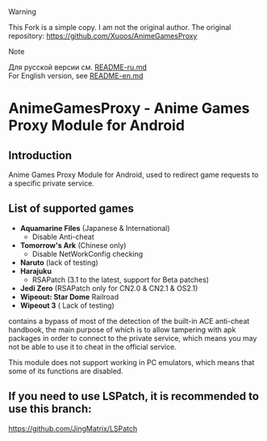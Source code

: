 >[!WARNING]
>This Fork is a simple copy. I am not the original author. The original repository: https://github.com/Xuoos/AnimeGamesProxy

>[!NOTE]
>Для русской версии см. [README-ru.md](README-ru.md)  
>For English version, see [README-en.md](README-en.md)

# AnimeGamesProxy - Anime Games Proxy Module for Android 

## Introduction 
Anime Games Proxy Module for Android, used to redirect game requests to a specific private service.

## List of supported games 

- **Aquamarine Files** (Japanese & International) 
  - Disable Anti-cheat 
- **Tomorrow's Ark** (Chinese only) 
  - Disable NetWorkConfig checking 
- **Naruto** (lack of testing) 
- **Harajuku**
  - RSAPatch (3.1 to the latest, support for Beta patches) 
- **Jedi Zero** (RSAPatch only for CN2.0 & CN2.1 & OS2.1) 
- **Wipeout: Star Dome** Railroad 
- **Wipeout 3** ( Lack of testing)

contains a bypass of most of the detection of the built-in ACE anti-cheat handbook, the main purpose of which is to allow tampering with apk packages in order to connect to the private service, which means you may not be able to use it to cheat in the official service.

This module does not support working in PC emulators, which means that some of its functions are disabled.

## If you need to use LSPatch, it is recommended to use this branch: 
https://github.com/JingMatrix/LSPatch
